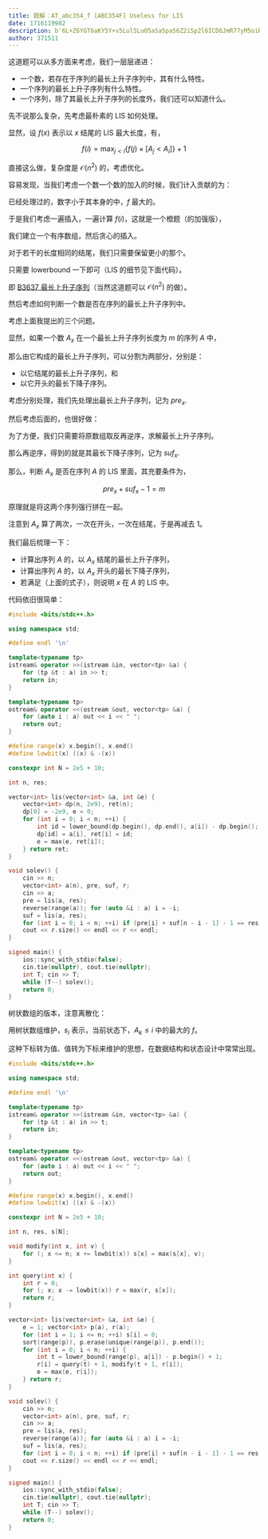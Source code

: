 ```yaml
---
title: 题解：AT_abc354_f [ABC354F] Useless for LIS
date: 1716119982
description: b'6L+Z6YGT6aKY5Y+v5Lul5LuO5aSa5pa56Z2i5p2l6ICD6JmR77yM5oiR5Lus5LiA5bGC5bGC6YCS6L+b77yaCgorIOS4gOS4quaVsO+8jOiLpeWtmOWcqOS6juW6j+WIl+eahOacgOmVv+S4iuWNh+WtkOW6j+WIl+S4re+8jOWFtuacieS7gOS5iOeJueaAp+OAggorIOS4gOS4quW6j+WIl+eahOacgOmVv+S4iuWNh+WtkOW6j+WIl+acieS7gOS5iOeJueaAp+OAggorIOS4gOS4quW6j+WIl++8jOmZpOS6huWFtuacgOmVv+S4iuWNh+WtkOW6j+WIl+eahOmVv+W6puWklu+8jOaIkeS7rOi/mOWPr+S7peefpemBk+S7gOS5iOOAggoK5YWI5LiN6K+06YKj5LmI5aSN5p2C77yM5YWI6ICD6JmR5pyA5py057Sg55qEIExJUyA='
author: 371511
---
```


这道题可以从多方面来考虑，我们一层层递进：

+ 一个数，若存在于序列的最长上升子序列中，其有什么特性。
+ 一个序列的最长上升子序列有什么特性。
+ 一个序列，除了其最长上升子序列的长度外，我们还可以知道什么。

先不说那么复杂，先考虑最朴素的 LIS 如何处理。

显然，设 $f(x)$ 表示以 $x$ 结尾的 LIS 最大长度，有，

$$
f(i)=\max_{j<i}\{f(j)\times[A_j<A_i]\}+1
$$

直接这么做，复杂度是 $\mathcal O(n^2)$ 的，考虑优化。

容易发现，当我们考虑一个数一个数的加入的时候，我们计入贡献的为：

已经处理过的，数字小于其本身的中，$f$ 最大的。

于是我们考虑一遍插入，一遍计算 $f(i)$，这就是一个橙题（的加强版），

我们建立一个有序数组，然后贪心的插入。

对于若干的长度相同的结尾，我们只需要保留更小的那个。

只需要 lowerbound 一下即可（LIS 的细节见下面代码）。

即 [B3637 最长上升子序列](https://www.luogu.com.cn/problem/B3637)（当然这道题可以 $\mathcal O(n^2)$ 的做）。

然后考虑如何判断一个数是否在序列的最长上升子序列中。

考虑上面我提出的三个问题。

显然，如果一个数 $A_x$ 在一个最长上升子序列长度为 $m$ 的序列 $A$ 中，

那么由它构成的最长上升子序列，可以分割为两部分，分别是：

+ 以它结尾的最长上升子序列，和
+ 以它开头的最长下降子序列。

考虑分别处理，我们先处理出最长上升子序列，记为 $\mathit{pre}_x$.

然后考虑后面的，也很好做：

为了方便，我们只需要将原数组取反再逆序，求解最长上升子序列。

那么再逆序，得到的就是其最长下降子序列，记为 $\mathit{suf}_x$.

那么，判断 $A_x$ 是否在序列 $A$ 的 LIS 里面，其充要条件为，

$$
\mathit{pre}_x+\mathit{suf}_x-1=m
$$

原理就是将这两个序列强行拼在一起。

注意到 $A_x$ 算了两次，一次在开头，一次在结尾，于是再减去 $1$。

我们最后梳理一下：

+ 计算出序列 $A$ 的，以 $A_x$ 结尾的最长上升子序列，
+ 计算出序列 $A$ 的，以 $A_x$ 开头的最长下降子序列，
+ 若满足（上面的式子），则说明 $x$ 在 $A$ 的 LIS 中。

代码依旧很简单：

```cpp
#include <bits/stdc++.h>

using namespace std;

#define endl '\n'

template<typename tp>
istream& operator >>(istream &in, vector<tp> &a) {
    for (tp &t : a) in >> t;
    return in;
}

template<typename tp>
ostream& operator <<(ostream &out, vector<tp> &a) {
    for (auto i : a) out << i << " ";
    return out;
}

#define range(x) x.begin(), x.end()
#define lowbit(x) ((x) & -(x))

constexpr int N = 2e5 + 10;

int n, res;

vector<int> lis(vector<int> &a, int &e) {
    vector<int> dp(n, 2e9), ret(n);
    dp[0] = -2e9, e = 0;
    for (int i = 0; i < n; ++i) {
        int id = lower_bound(dp.begin(), dp.end(), a[i]) - dp.begin();
        dp[id] = a[i], ret[i] = id;
        e = max(e, ret[i]);
    } return ret;
}

void solev() {
    cin >> n;
    vector<int> a(n), pre, suf, r;
    cin >> a;
    pre = lis(a, res);
    reverse(range(a)); for (auto &i : a) i = -i;
    suf = lis(a, res);
    for (int i = 0; i < n; ++i) if (pre[i] + suf[n - i - 1] - 1 == res) r.push_back(i + 1);
    cout << r.size() << endl << r << endl;
}

signed main() {
    ios::sync_with_stdio(false);
    cin.tie(nullptr), cout.tie(nullptr);
    int T; cin >> T;
    while (T--) solev();
    return 0;
}
```

树状数组的版本，注意离散化：

用树状数组维护，$s_i$ 表示，当前状态下，$A_k\le i$ 中的最大的 $f$。

这种下标转为值、值转为下标来维护的思想，在数据结构和状态设计中常常出现。

```cpp
#include <bits/stdc++.h>

using namespace std;

#define endl '\n'

template<typename tp>
istream& operator >>(istream &in, vector<tp> &a) {
    for (tp &t : a) in >> t;
    return in;
}

template<typename tp>
ostream& operator <<(ostream &out, vector<tp> &a) {
    for (auto i : a) out << i << " ";
    return out;
}

#define range(x) x.begin(), x.end()
#define lowbit(x) ((x) & -(x))

constexpr int N = 2e5 + 10;

int n, res, s[N];

void modify(int x, int v) {
    for (; x <= n; x += lowbit(x)) s[x] = max(s[x], v);
}

int query(int x) {
    int r = 0;
    for (; x; x -= lowbit(x)) r = max(r, s[x]);
    return r;
}

vector<int> lis(vector<int> &a, int &e) {
    e = 1; vector<int> p(a), r(a);
    for (int i = 1; i <= n; ++i) s[i] = 0;
    sort(range(p)), p.erase(unique(range(p)), p.end());
    for (int i = 0; i < n; ++i) {
        int t = lower_bound(range(p), a[i]) - p.begin() + 1;
        r[i] = query(t) + 1, modify(t + 1, r[i]);
        e = max(e, r[i]);
    } return r;
}

void solev() {
    cin >> n;
    vector<int> a(n), pre, suf, r;
    cin >> a;
    pre = lis(a, res);
    reverse(range(a)); for (auto &i : a) i = -i;
    suf = lis(a, res);
    for (int i = 0; i < n; ++i) if (pre[i] + suf[n - i - 1] - 1 == res) r.push_back(i + 1);
    cout << r.size() << endl << r << endl;
}

signed main() {
    ios::sync_with_stdio(false);
    cin.tie(nullptr), cout.tie(nullptr);
    int T; cin >> T;
    while (T--) solev();
    return 0;
}
```
